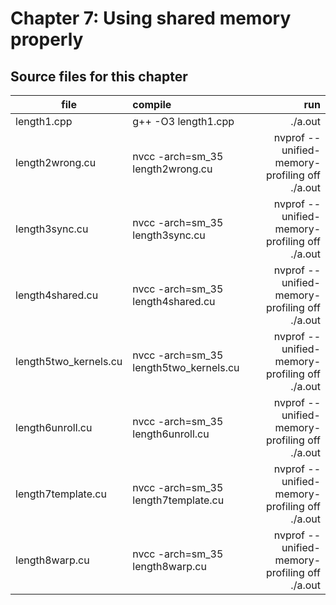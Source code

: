# Chapter 7: Using shared memory properly

## Source files for this chapter

| file   |      compile      |  run |
|----------|:-------------|------:|
| length1.cpp |  g++ -O3 length1.cpp | ./a.out |
| length2wrong.cu |  nvcc -arch=sm_35 length2wrong.cu | nvprof --unified-memory-profiling off ./a.out |
| length3sync.cu |  nvcc -arch=sm_35 length3sync.cu | nvprof --unified-memory-profiling off ./a.out |
| length4shared.cu |  nvcc -arch=sm_35 length4shared.cu | nvprof --unified-memory-profiling off ./a.out |
| length5two_kernels.cu |  nvcc -arch=sm_35 length5two_kernels.cu | nvprof --unified-memory-profiling off ./a.out |
| length6unroll.cu |  nvcc -arch=sm_35 length6unroll.cu | nvprof --unified-memory-profiling off ./a.out |
| length7template.cu |  nvcc -arch=sm_35 length7template.cu | nvprof --unified-memory-profiling off ./a.out |
| length8warp.cu |  nvcc -arch=sm_35 length8warp.cu | nvprof --unified-memory-profiling off ./a.out |

